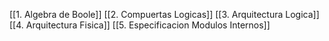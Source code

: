 [[1. Algebra de Boole]]
[[2. Compuertas Logicas]]
[[3. Arquitectura Logica]]
[[4. Arquitectura Fisica]]
[[5. Especificacion Modulos Internos]]
